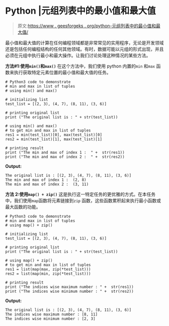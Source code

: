 # Python |元组列表中的最小值和最大值

> 原文:[https://www . geesforgeks . org/python-元组列表中的最小值和最大值/](https://www.geeksforgeeks.org/python-min-and-max-value-in-list-of-tuples/)

最小值和最大值的计算在任何编程领域都是非常常见的实用程序，无论是开发领域还是包括任何编程结构的任何其他领域。有时，数据可能以元组的形式出现，并且必须在元组中执行最小和最大操作。让我们讨论处理这种情况的某些方法。

**方法#1:使用`min()`和`max()`**
在这个方法中，我们使用 python 内置的`min` 和`max` 函数来执行获取特定元素位置的最小值和最大值的任务。

```
# Python3 code to demonstrate 
# min and max in list of tuples
# using min() and max()

# initializing list  
test_list = [(2, 3), (4, 7), (8, 11), (3, 6)]

# printing original list
print ("The original list is : " + str(test_list))

# using min() and max()
# to get min and max in list of tuples
res1 = min(test_list)[0], max(test_list)[0]
res2 = min(test_list)[1], max(test_list)[1]

# printing result 
print ("The min and max of index 1 :  " +  str(res1))
print ("The min and max of index 2 :  " +  str(res2))
```

**Output:**

```
The original list is : [(2, 3), (4, 7), (8, 11), (3, 6)]
The min and max of index 1 :  (2, 8)
The min and max of index 2 :  (3, 11)

```

**方法 2:使用`map() + zip()`**
这是执行这一特定任务的更优雅的方式。在本任务中，我们使用`map`函数将元素链接到`zip` 函数，这些函数累积起来执行最小函数或最大函数的功能。

```
# Python3 code to demonstrate 
# min and max in list of tuples
# using map() + zip()

# initializing list  
test_list = [(2, 3), (4, 7), (8, 11), (3, 6)]

# printing original list
print ("The original list is : " + str(test_list))

# using map() + zip()
# to get min and max in list of tuples
res1 = list(map(max, zip(*test_list)))
res2 = list(map(min, zip(*test_list)))

# printing result 
print ("The indices wise maximum number : " +  str(res1))
print ("The indices wise minimum number : " +  str(res2))
```

**Output:**

```
The original list is : [(2, 3), (4, 7), (8, 11), (3, 6)]
The indices wise maximum number : [8, 11]
The indices wise minimum number : [2, 3]

```